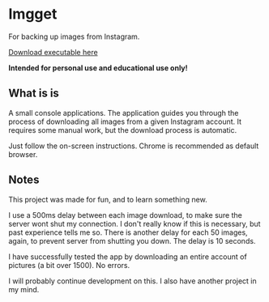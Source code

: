 # Imgget
For backing up images from Instagram.

[Download executable here](https://my.pcloud.com/publink/show?code=XZvPGu7ZMKBKGRRNOCb7gJlp5zcSRzaohbzX)

**Intended for personal use and educational use only!**

## What is is
A small console applications.
The application guides you through the process of downloading all images from a given Instagram account.
It requires some manual work, but the download process is automatic. 

Just follow the on-screen instructions. Chrome is recommended as default browser. 

## Notes
This project was made for fun, and to learn something new. 

I use a 500ms delay between each image download, to make sure the server wont shut my connection. 
I don't really know if this is necessary, but past experience tells me so.
There is another delay for each 50 images, again, to prevent server from shutting you down. The delay is 10 seconds. 

I have successfully tested the app by downloading an entire account of pictures (a bit over 1500). No errors. 

I will probably continue development on this. I also have another project in my mind. 
